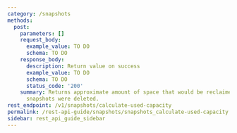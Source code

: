 ```yaml
---
category: /snapshots
methods:
  post:
    parameters: []
    request_body:
      example_value: TO DO
      schema: TO DO
    response_body:
      description: Return value on success
      example_value: TO DO
      schema: TO DO
      status_code: '200'
    summary: Returns approximate amount of space that would be reclaimed if all specified
      snapshots were deleted.
rest_endpoint: /v1/snapshots/calculate-used-capacity
permalink: /rest-api-guide/snapshots/snapshots_calculate-used-capacity.html
sidebar: rest_api_guide_sidebar
---
```

